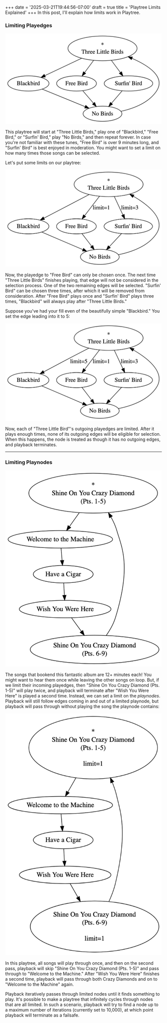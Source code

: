 +++
date = '2025-03-21T19:44:56-07:00'
draft = true
title = 'Playtree Limits Explained'
+++
In this post, I'll explain how limits work in Playtree.

### Limiting Playedges

![medium](three-birds-no-limit.png)

This playtree will start at "Three Little Birds," play one of "Blackbird," "Free Bird," or "Surfin' Bird," play "No Birds," and then repeat forever. In case you're not familiar with these tunes, "Free Bird" is over 9 minutes long, and "Surfin' Bird" is best enjoyed in moderation. You might want to set a limit on how many times those songs can be selected.

Let's put some limits on our playtree:

![medium](three-birds-with-limit.png)

Now, the playedge to "Free Bird" can only be chosen once. The next time "Three Little Birds" finishes playing, that edge will not be considered in the selection process. One of the two remaining edges will be selected. "Surfin' Bird" can be chosen three times, after which it will be removed from consideration. After "Free Bird" plays once and "Surfin' Bird" plays three times, "Blackbird" will always play after "Three Little Birds."

Suppose you've had your fill even of the beautifully simple "Blackbird." You set the edge leading into it to 5:

![medium](three-birds-with-limit-blackbird.png)

Now, each of "Three Little Bird"'s outgoing playedges are limited. After it plays enough times, none of its outgoing edges will be eligible for selection. When this happens, the node is treated as though it has no outgoing edges, and playback terminates.

---

### Limiting Playnodes

![small](wish-you-were-here-cycle.png)

The songs that bookend this fantastic album are 12+ minutes each! You might want to hear them once while leaving the other songs on loop. But, if we limit their incoming playedges, then "Shine On You Crazy Diamond (Pts. 1-5)" will play twice, and playback will terminate after "Wish You Were Here" is played a second time. Instead, we can set a limit on the *playnodes*. Playback will still follow edges coming in and out of a limited playnode, but playback will pass through without playing the song the playnode contains:

![small](wish-you-were-here-with-limit.png)

In this playtree, all songs will play through once, and then on the second pass, playback will skip "Shine On You Crazy Diamond (Pts. 1-5)" and pass through to "Welcome to the Machine." After "Wish You Were Here" finishes a second time, playback will pass through both Crazy Diamonds and on to "Welcome to the Machine" again.

Playback iteratively passes through limited nodes until it finds something to play. It's possible to make a playtree that infinitely cycles through nodes that are all limited. In such a scenario, playback will try to find a node up to a maximum number of iterations (currently set to 10,000), at which point playback will terminate as a failsafe.